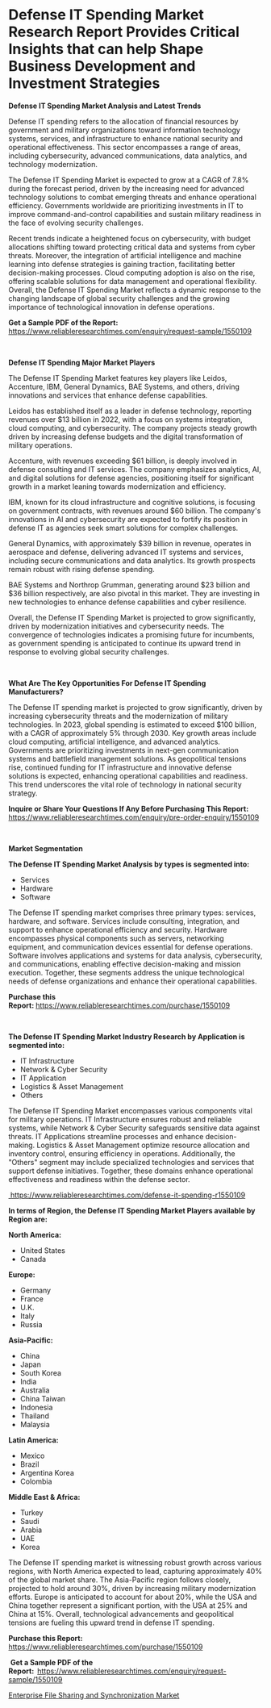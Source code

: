 <p><h1>Defense IT Spending Market Research Report Provides Critical Insights that can help Shape Business Development and Investment Strategies</h1></p><p><strong>Defense IT Spending Market Analysis and Latest Trends</strong></p>
<p><p>Defense IT spending refers to the allocation of financial resources by government and military organizations toward information technology systems, services, and infrastructure to enhance national security and operational effectiveness. This sector encompasses a range of areas, including cybersecurity, advanced communications, data analytics, and technology modernization.</p><p>The Defense IT Spending Market is expected to grow at a CAGR of 7.8% during the forecast period, driven by the increasing need for advanced technology solutions to combat emerging threats and enhance operational efficiency. Governments worldwide are prioritizing investments in IT to improve command-and-control capabilities and sustain military readiness in the face of evolving security challenges.</p><p>Recent trends indicate a heightened focus on cybersecurity, with budget allocations shifting toward protecting critical data and systems from cyber threats. Moreover, the integration of artificial intelligence and machine learning into defense strategies is gaining traction, facilitating better decision-making processes. Cloud computing adoption is also on the rise, offering scalable solutions for data management and operational flexibility. Overall, the Defense IT Spending Market reflects a dynamic response to the changing landscape of global security challenges and the growing importance of technological innovation in defense operations.</p></p>
<p><strong>Get a Sample PDF of the Report:&nbsp;</strong> <a href="https://www.reliableresearchtimes.com/enquiry/request-sample/1550109?utm_campaign=2453&utm_medium=2&utm_source=Github&utm_content=ia&utm_term=15022025&utm_id=defense-it-spending">https://www.reliableresearchtimes.com/enquiry/request-sample/1550109</a></p>
<p>&nbsp;</p>
<p><strong>Defense IT Spending Major Market Players</strong></p>
<p><p>The Defense IT Spending Market features key players like Leidos, Accenture, IBM, General Dynamics, BAE Systems, and others, driving innovations and services that enhance defense capabilities. </p><p>Leidos has established itself as a leader in defense technology, reporting revenues over $13 billion in 2022, with a focus on systems integration, cloud computing, and cybersecurity. The company projects steady growth driven by increasing defense budgets and the digital transformation of military operations.</p><p>Accenture, with revenues exceeding $61 billion, is deeply involved in defense consulting and IT services. The company emphasizes analytics, AI, and digital solutions for defense agencies, positioning itself for significant growth in a market leaning towards modernization and efficiency.</p><p>IBM, known for its cloud infrastructure and cognitive solutions, is focusing on government contracts, with revenues around $60 billion. The company's innovations in AI and cybersecurity are expected to fortify its position in defense IT as agencies seek smart solutions for complex challenges.</p><p>General Dynamics, with approximately $39 billion in revenue, operates in aerospace and defense, delivering advanced IT systems and services, including secure communications and data analytics. Its growth prospects remain robust with rising defense spending.</p><p>BAE Systems and Northrop Grumman, generating around $23 billion and $36 billion respectively, are also pivotal in this market. They are investing in new technologies to enhance defense capabilities and cyber resilience.</p><p>Overall, the Defense IT Spending Market is projected to grow significantly, driven by modernization initiatives and cybersecurity needs. The convergence of technologies indicates a promising future for incumbents, as government spending is anticipated to continue its upward trend in response to evolving global security challenges.</p></p>
<p>&nbsp;</p>
<p><strong>What Are The Key Opportunities For Defense IT Spending Manufacturers?</strong></p>
<p><p>The Defense IT spending market is projected to grow significantly, driven by increasing cybersecurity threats and the modernization of military technologies. In 2023, global spending is estimated to exceed $100 billion, with a CAGR of approximately 5% through 2030. Key growth areas include cloud computing, artificial intelligence, and advanced analytics. Governments are prioritizing investments in next-gen communication systems and battlefield management solutions. As geopolitical tensions rise, continued funding for IT infrastructure and innovative defense solutions is expected, enhancing operational capabilities and readiness. This trend underscores the vital role of technology in national security strategy.</p></p>
<p><strong>Inquire or Share Your Questions If Any Before Purchasing This Report:</strong> <a href="https://www.reliableresearchtimes.com/enquiry/pre-order-enquiry/1550109?utm_campaign=2453&utm_medium=2&utm_source=Github&utm_content=ia&utm_term=15022025&utm_id=defense-it-spending">https://www.reliableresearchtimes.com/enquiry/pre-order-enquiry/1550109</a></p>
<p>&nbsp;</p>
<p><strong>Market Segmentation</strong></p>
<p><strong>The Defense IT Spending Market Analysis by types is segmented into:</strong></p>
<p><ul><li>Services</li><li>Hardware</li><li>Software</li></ul></p>
<p><p>The Defense IT spending market comprises three primary types: services, hardware, and software. Services include consulting, integration, and support to enhance operational efficiency and security. Hardware encompasses physical components such as servers, networking equipment, and communication devices essential for defense operations. Software involves applications and systems for data analysis, cybersecurity, and communications, enabling effective decision-making and mission execution. Together, these segments address the unique technological needs of defense organizations and enhance their operational capabilities.</p></p>
<p><strong>Purchase this Report:&nbsp;</strong><a href="https://www.reliableresearchtimes.com/purchase/1550109?utm_campaign=2453&utm_medium=2&utm_source=Github&utm_content=ia&utm_term=15022025&utm_id=defense-it-spending">https://www.reliableresearchtimes.com/purchase/1550109</a></p>
<p>&nbsp;</p>
<p><strong>The Defense IT Spending Market Industry Research by Application is segmented into:</strong></p>
<p><ul><li>IT Infrastructure</li><li>Network & Cyber Security</li><li>IT Application</li><li>Logistics & Asset Management</li><li>Others</li></ul></p>
<p><p>The Defense IT Spending Market encompasses various components vital for military operations. IT Infrastructure ensures robust and reliable systems, while Network & Cyber Security safeguards sensitive data against threats. IT Applications streamline processes and enhance decision-making. Logistics & Asset Management optimize resource allocation and inventory control, ensuring efficiency in operations. Additionally, the "Others" segment may include specialized technologies and services that support defense initiatives. Together, these domains enhance operational effectiveness and readiness within the defense sector.</p></p>
<p><a href="https://www.reliableresearchtimes.com/defense-it-spending-r1550109?utm_campaign=2453&utm_medium=2&utm_source=Github&utm_content=ia&utm_term=15022025&utm_id=defense-it-spending">&nbsp;https://www.reliableresearchtimes.com/defense-it-spending-r1550109</a></p>
<p><strong>In terms of Region, the Defense IT Spending Market Players available by Region are:</strong></p>
<p>
    <p> <strong> North America: </strong>
        <ul>
            <li>United States</li>
            <li>Canada</li>
        </ul>
        </p> 
    <p> <strong> Europe: </strong>
        <ul>
            <li>Germany</li>
            <li>France</li>
            <li>U.K.</li>
            <li>Italy</li>
            <li>Russia</li>
        </ul>
        </p> 
    <p> <strong> Asia-Pacific: </strong>
        <ul>
            <li>China</li>
            <li>Japan</li>
            <li>South Korea</li>
            <li>India</li>
            <li>Australia</li>
            <li>China Taiwan</li>
            <li>Indonesia</li>
            <li>Thailand</li>
            <li>Malaysia</li>
        </ul>
        </p> 
    <p> <strong> Latin America: </strong>
        <ul>
            <li>Mexico</li>
            <li>Brazil</li>
            <li>Argentina Korea</li>
            <li>Colombia</li>
        </ul>
        </p> 
    <p> <strong> Middle East & Africa: </strong>
        <ul>
            <li>Turkey</li>
            <li>Saudi</li>
            <li>Arabia</li>
            <li>UAE</li>
            <li>Korea</li>
        </ul>
    </p>
    </p>
<p><p>The Defense IT spending market is witnessing robust growth across various regions, with North America expected to lead, capturing approximately 40% of the global market share. The Asia-Pacific region follows closely, projected to hold around 30%, driven by increasing military modernization efforts. Europe is anticipated to account for about 20%, while the USA and China together represent a significant portion, with the USA at 25% and China at 15%. Overall, technological advancements and geopolitical tensions are fueling this upward trend in defense IT spending.</p></p>
<p><strong>Purchase this Report: </strong><a href="https://www.reliableresearchtimes.com/purchase/1550109?utm_campaign=2453&utm_medium=2&utm_source=Github&utm_content=ia&utm_term=15022025&utm_id=defense-it-spending">https://www.reliableresearchtimes.com/purchase/1550109</a></p>
<p>&nbsp;<strong>Get a Sample PDF of the Report:&nbsp;&nbsp;</strong><a href="https://www.reliableresearchtimes.com/enquiry/request-sample/1550109?utm_campaign=2453&utm_medium=2&utm_source=Github&utm_content=ia&utm_term=15022025&utm_id=defense-it-spending">https://www.reliableresearchtimes.com/enquiry/request-sample/1550109</a></p>
<p><strong></strong></p>
<p><p><a href="https://github.com/sungbruington660/Market-Research-Report-List-1/blob/main/enterprise-file-sharing-and-synchronization-market.md?utm_campaign=2453&utm_medium=2&utm_source=Github&utm_content=ia&utm_term=15022025&utm_id=defense-it-spending">Enterprise File Sharing and Synchronization Market</a></p></p>